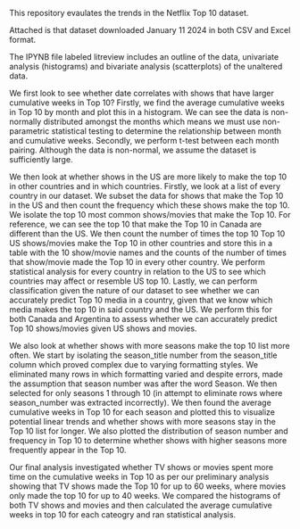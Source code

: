 This repository evaulates the trends in the Netflix Top 10 dataset. 

Attached is that dataset downloaded January 11 2024 in both CSV and Excel format. 

The IPYNB file labeled litreview includes an outline of the data, univariate analysis (histograms) and bivariate analysis (scatterplots) of the unaltered data. 

We first look to see whether date correlates with shows that have larger cumulative weeks in Top 10? Firstly, we find the average cumulative weeks in Top 10 by month and plot this in a histogram. We can see the data is non-normally distributed amongst the months which means we must use non-parametric statistical testing to determine the relationship between month and cumulative weeks. Secondly, we perform t-test between each month pairing. Although the data is non-normal, we assume the dataset is sufficiently large. 

We then look at whether shows in the US are more likely to make the top 10 in other countries and in which countries. Firstly, we look at a list of every country in our dataset. We subset the data for shows that make the Top 10 in the US and then count the frequency which these shows make the top 10. We isolate the top 10 most common shows/movies that make the Top 10. For reference, we can see the top 10 that make the Top 10 in Canada are different than the US. We then count the number of times the top 10 Top 10 US shows/movies make the Top 10 in other countries and store this in a table with the 10 show/movie names and the counts of the number of times that show/movie made the Top 10 in every other country. We perform statistical analysis for every country in relation to the US to see which countries may affect or resemble US top 10. Lastly, we can perform classification given the nature of our dataset to see whether we can accurately predict Top 10 media in a country, given that we know which media makes the top 10 in said country and the US. We perform this for both Canada and Argentina to assess whether we can accurately predict Top 10 shows/movies given US shows and movies. 

We also look at whether shows with more seasons make the top 10 list more often. We start by isolating the season_title number from the season_title column which proved complex due to varying formatting styles. We eliminated many rows in which formatting varied and despite errors, made the assumption that season number was after the word Season. We then selected for only seasons 1 through 10 (in attempt to eliminate rows where season_number was extracted incorrectly). We then found the average cumulative weeks in Top 10 for each season and plotted this to visualize potential linear trends and whether shows with more seasons stay in the Top 10 list for longer. We also plotted the distribution of season number and frequency in Top 10 to determine whether shows with higher seasons more frequently appear in the Top 10. 

Our final analysis investigated whether TV shows or movies spent more time on the cumulative weeks in Top 10 as per our preliminary analysis showing that TV shows made the Top 10 for up to 60 weeks, where movies only made the top 10 for up to 40 weeks. We compared the histograms of both TV shows and movies and then calculated the average cumulative weeks in top 10 for each cateogry and ran statistical analysis. 
